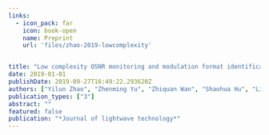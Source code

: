 ```yaml
---
links:
  - icon_pack: far
    icon: book-open
    name: Preprint
    url: 'files/zhao-2019-lowcomplexity'


title: "Low complexity OSNR monitoring and modulation format identification based on binarized neural networks"
date: 2019-01-01
publishDate: 2019-09-27T16:49:22.293620Z
authors: ["Yilun Zhao", "Zhenming Yu", "Zhiquan Wan", "Shaohua Hu", "Liang Shu", "Jing Zhang", "Kun Xu"]
publication_types: ["3"]
abstract: ""
featured: false
publication: "*Journal of lightwave technology*"
---
```


